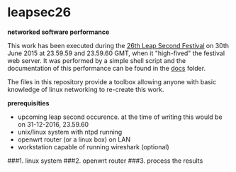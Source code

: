 # leapsec26 
**networked software performance**

This work has been executed during the [26th Leap Second Festival](http://noemata.net/leapsec26/) on 30th June 2015 at 23.59.59 and 23.59.60 GMT, when it "high-fived" the festival web server. It was performed by a simple shell script and the documentation of this performance can be found in the [docs](https://github.com/awk0324/net.works/tree/master/leapsec26/docs) folder.

The files in this repository provide a toolbox allowing anyone with basic knowledge of linux networking to re-create this work.

**prerequisities**
* upcoming leap second occurence. at the time of writing this would be on 31-12-2016, 23.59.60
* unix/linux system with ntpd running 
* openwrt router (or a linux box) on LAN
* workstation capable of running wireshark (optional)

###1. linux system
###2. openwrt router
###3. process the results

